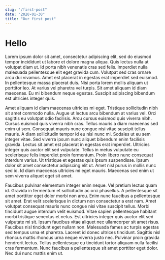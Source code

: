 ```yaml
---
slug: "/first-post"
date: "2020-01-30"
title: "Our first post"
---
```


# Hello

Lorem ipsum dolor sit amet, consectetur adipiscing elit, sed do eiusmod tempor incididunt ut labore et dolore magna aliqua. Quis lectus nulla at volutpat diam ut. Id porta nibh venenatis cras sed felis. Imperdiet nulla malesuada pellentesque elit eget gravida cum. Volutpat sed cras ornare arcu dui vivamus. Amet est placerat in egestas erat imperdiet sed euismod. In pellentesque massa placerat duis. Nisi porta lorem mollis aliquam ut porttitor leo. At varius vel pharetra vel turpis. Sit amet aliquam id diam maecenas. Eu mi bibendum neque egestas. Suscipit adipiscing bibendum est ultricies integer quis.

Amet aliquam id diam maecenas ultricies mi eget. Tristique sollicitudin nibh sit amet commodo nulla. Augue ut lectus arcu bibendum at varius vel. Orci sagittis eu volutpat odio facilisis. Arcu cursus euismod quis viverra nibh. Cursus euismod quis viverra nibh cras. Tellus mauris a diam maecenas sed enim ut sem. Consequat mauris nunc congue nisi vitae suscipit tellus mauris. A diam sollicitudin tempor id eu nisl nunc mi. Sodales ut eu sem integer vitae. Sed viverra ipsum nunc aliquet bibendum enim facilisis gravida. Lectus sit amet est placerat in egestas erat imperdiet. Ultricies integer quis auctor elit sed vulputate. Tellus in metus vulputate eu scelerisque felis imperdiet proin fermentum. Proin libero nunc consequat interdum varius. Ut tristique et egestas quis ipsum suspendisse. Ipsum dolor sit amet consectetur adipiscing elit ut. Amet nisl purus in mollis nunc sed id. Id diam maecenas ultricies mi eget mauris. Maecenas sed enim ut sem viverra aliquet eget sit amet.

Faucibus pulvinar elementum integer enim neque. Vel pretium lectus quam id. Gravida in fermentum et sollicitudin ac orci phasellus. A pellentesque sit amet porttitor eget dolor morbi non arcu. Enim nunc faucibus a pellentesque sit amet. Erat velit scelerisque in dictum non consectetur a erat nam. Amet volutpat consequat mauris nunc congue nisi vitae suscipit tellus. Morbi tincidunt augue interdum velit euismod. Vitae sapien pellentesque habitant morbi tristique senectus et netus. Est ultricies integer quis auctor elit sed vulputate mi sit. Ipsum faucibus vitae aliquet nec ullamcorper sit amet risus. Faucibus nisl tincidunt eget nullam non. Malesuada fames ac turpis egestas sed tempus urna et pharetra. Laoreet id donec ultrices tincidunt. Sagittis nisl rhoncus mattis rhoncus urna neque viverra justo nec. Pulvinar proin gravida hendrerit lectus. Tellus pellentesque eu tincidunt tortor aliquam nulla facilisi cras fermentum. Nunc faucibus a pellentesque sit amet porttitor eget dolor. Nec dui nunc mattis enim ut.